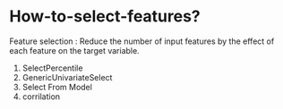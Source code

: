 # How-to-select-features?
Feature selection : Reduce the number of input features by the effect
of each feature on the target variable.
1. SelectPercentile
2. GenericUnivariateSelect
3. Select From Model
4.  corrilation

